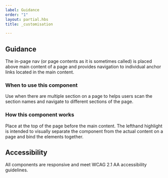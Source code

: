 ```yaml
---
label: Guidance
order: "1"
layout: partial.hbs
title: _customisation

---
```

## Guidance

The in-page nav (or page contents as it is sometimes called) is placed above main content of a page and provides navigation to individual anchor links located in the main content.

### When to use this component

Use when there are multiple section on a page to helps users scan the section names and navigate to different sections of the page.

### How this component works

Place at the top of the page before the main content. The lefthand highlight is intended to visually separate the component from the actual content on a page and bind the elements together.

## Accessibility

All components are responsive and meet WCAG 2.1 AA accessibility guidelines.
